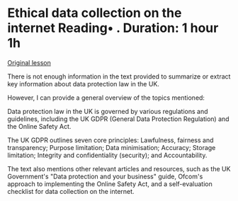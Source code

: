 # Ethical data collection on the internet Reading• . Duration: 1 hour 1h

[Original lesson](https://www.coursera.org/learn/uol-web-development/supplement/Rvld3/ethical-data-collection-on-the-internet)

There is not enough information in the text provided to summarize or extract key information about data protection law in the UK. 

However, I can provide a general overview of the topics mentioned:

Data protection law in the UK is governed by various regulations and guidelines, including the UK GDPR (General Data Protection Regulation) and the Online Safety Act.

The UK GDPR outlines seven core principles: Lawfulness, fairness and transparency; Purpose limitation; Data minimisation; Accuracy; Storage limitation; Integrity and confidentiality (security); and Accountability.

The text also mentions other relevant articles and resources, such as the UK Government's "Data protection and your business" guide, Ofcom's approach to implementing the Online Safety Act, and a self-evaluation checklist for data collection on the internet.

